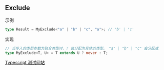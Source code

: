 ## Exclude

示例

```ts
type Result = MyExclude<"a" | "b" | "c", "a">; // 'b' | 'c'
```

实现

```ts
// 当传入的类型参数为联合类型时，T 会分配为具体的类型。 "a" | "b" | "c" 会分配成 "a" 、 "b" 、 "c"
type MyExclude<T, U> = T extends U ? never : T;
```

[Typescript 测试网站](https://www.typescriptlang.org/play?ssl=23&ssc=50&pln=23&pc=1#code/PQKgUABBAsDMEFoIFEAeBjANgVwCYFNJEETSiAjATwgC0ALfRgOwHMIAKAAQC8HmWAlBADE+AIYBnasPLYAlpgAuCOUxHYmcgPZMwRYQYgBFbPgmLtuogEkAtgAdM+W-iaKIihhFkLlqiAAGaFh4+AA8ACoANBAAqgB8AXpQ8SgYOAQQAGYATlq2gREBHnRaEvgelPZmJWLuYjkVkhJyLExi5E4eWoGxSUQAYlo5EPioYg5OAFzJgQEBihJEilUVAEpm2EoQALwQALKUwRnhAORipxAAPhCn5Jc3p+inMeenqcDAt-fXt89E836KQgADU5PgAO4QHQQADickUAAlsOQphA6IpFPYJFNPot0HQAHQAKwkhOGLGAcDAIGAelAEAA+syWayWRAAJpabAjADCWkyiPwjSZbLFjIgtL0K2qByO6VCkRiCSgewgEVGqEUrlwEjiEAA-BAmPgAG7CiBoiIAbnpIFF4tZ6rM7l5khqjrZkrpcgcw3cMoqAG8UABHbBiTAxNDVdDuAC+2TyBVOnEDCAJkacrDMwGwFkwElO0tWEHQ7r1ewA2kQY-g42FkOHI2FDsdFW9fncHn8XrcLvFXj9Hs94oPa6hY4pG83MK35SECGFO49h73Xhcu-dB72x1EJ1OZxG522FUvzDlVGwbkxsLZyBabux2EIdqlTVo5LgBDEBho45YO4Xlevy3vewp7mAAC6doOp6Ep-jkngWgAytq2JwZ63pgKARCpChdANBUlDciMEhaDgFg6Di6KYtiuLAPiRKkuSOSUnAwBiEwEgQsKeGguCULkZRlg0RiWI4niEgEiSZIUlSsDAMJ+aifx+zDBUvKEZg2YsGYaLifRUkySxFI0nSQA)
